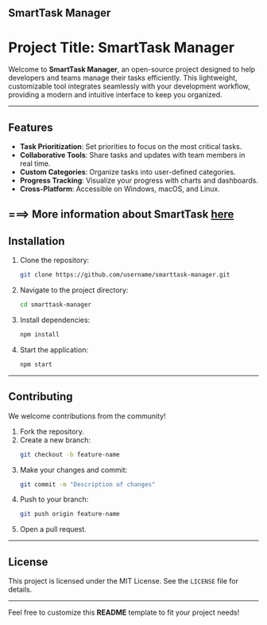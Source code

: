 ## SmartTask Manager

# Project Title: **SmartTask Manager**

Welcome to **SmartTask Manager**, an open-source project designed to help developers and teams manage their tasks efficiently. This lightweight, customizable tool integrates seamlessly with your development workflow, providing a modern and intuitive interface to keep you organized.

---

## Features
- **Task Prioritization**: Set priorities to focus on the most critical tasks.
- **Collaborative Tools**: Share tasks and updates with team members in real time.
- **Custom Categories**: Organize tasks into user-defined categories.
- **Progress Tracking**: Visualize your progress with charts and dashboards.
- **Cross-Platform**: Accessible on Windows, macOS, and Linux.

===> More information about SmartTask [here](https://betzula.cam/)
---

## Installation
1. Clone the repository:
   ```bash
   git clone https://github.com/username/smarttask-manager.git
   ```
2. Navigate to the project directory:
   ```bash
   cd smarttask-manager
   ```
3. Install dependencies:
   ```bash
   npm install
   ```
4. Start the application:
   ```bash
   npm start
   ```

---

## Contributing
We welcome contributions from the community!  
1. Fork the repository.
2. Create a new branch:
   ```bash
   git checkout -b feature-name
   ```
3. Make your changes and commit:
   ```bash
   git commit -m "Description of changes"
   ```
4. Push to your branch:
   ```bash
   git push origin feature-name
   ```
5. Open a pull request.

---

## License
This project is licensed under the MIT License. See the `LICENSE` file for details.

---

Feel free to customize this **README** template to fit your project needs!
